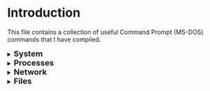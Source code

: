 # Introduction
This file contains a collection of useful Command Prompt (MS-DOS) commands that I have compiled.

<details>
<summary><b><font size="+1">System</font></b></summary>
</br>

``chkdsk /f``

``sfc /scannow``

``DISM /Online /Cleanup-Image /CheckHealth``

``DISM /Online /Cleanup-Image /ScanHealth``

``DISM /Online /Cleanup-Image /RestoreHealth``

Restart into the BIOS.

``shutdown /r /fw /f /t 0``

Create a background service.
```
sc.exe Create "<service name>" 
binPath="<file path>" 
DisplayName="<service display name>"
```

Retrieve .NET Framework information.

``reg query "HKLM\SOFTWARE\Microsoft\Net Framework Setup\NDP" /s``

``assoc``

``powercfg``
</details>

<details>
<summary><b><font size="+1">Processes</font></b></summary>
</br>

``tasklist | findstr SCRIPT``

``taskkill /f /pid PID``
</details>

<details>
<summary><b><font size="+1">Network</font></b></summary>
</br>

Ping a host by sending an ICMP echo request to the target host and waiting for an ICMP echo reply.

``ping nathandarker.it``

Continuous ping until stopped.

``ping nathandarker.it /t``

Retrieve current TCP/IP network connections.

``netstat -ano -p tcp``

Displays all connections and listening ports and FQDN for remote addresses.

``netstat -af``

Displays the owning Process ID (PID) associated with each connection.

``netstat -o``

Shows network sent / receive statistics sent every 5 seconds.

``netstat -et 5``

Retrieve detailed information for all adapters.

``ipconfig /all``

``ipconfig | findstr DNS``

``ipconfig /release``

``ipconfig /renew``

``ipconfig /displaydns``

``ipconfig /displaydns | clip``

``ipconfig /flushdns``

``tracert nathandarker.it``

``nslookup nathandarker.it``

``nslookup nathandarker.it 8.8.8.8``

``nslookup -type=mx nathandarker.it``

Retrieve MAC address information for all adapters.

``getmac -v``

``route print``

``netsh wlan show wlanreport``

``netsh interface ip show addresses``

``netsh interface ip show address | findstr "IP Address"``

</details>

<details>
<summary><b><font size="+1">Files</font></b></summary>
</br>

Directory listing on a network drive.

``dir \\<host>\<file path>``


Search for files on a network drive.

``where /r \\<host>\<file path>``


Search for a specific file.

``dir /s <file>``


Search for a specific file without headers.

``dir /s /b <file>``
</details>

